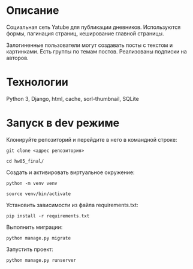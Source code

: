 # Описание
Социальная сеть Yatube для публикации дневников. Используются формы, пагинация страниц, кеширование главной страницы.

Залогиненные пользователи могут создавать посты с текстом и картинками. Есть группы по темам постов. Реализованы подписки на авторов.

# Технологии
Python 3, Django, html, cache, sorl-thumbnail, SQLite

# Запуск в dev режиме
Клонируйте репозиторий и перейдите в него в командной строке:
```
git clone <адрес репозитория>
```
```
cd hw05_final/
```

Cоздать и активировать виртуальное окружение:
```
python -m venv venv
```
```
source venv/bin/activate
```
Установить зависимости из файла requirements.txt:
```
pip install -r requirements.txt
```
Выполнить миграции:
```
python manage.py migrate
```
Запустить проект:
```
python manage.py runserver
```
